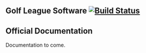 ## Golf League Software [![Build Status](https://travis-ci.org/BigBad/golfleague.svg?branch=master)](https://travis-ci.org/BigBad/golfleague)
## Official Documentation

Documentation to come.

